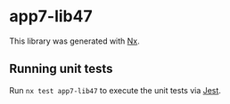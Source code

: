 # app7-lib47

This library was generated with [Nx](https://nx.dev).

## Running unit tests

Run `nx test app7-lib47` to execute the unit tests via [Jest](https://jestjs.io).
